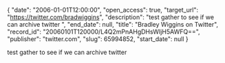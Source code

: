{
  "date": "2006-01-01T12:00:00", 
  "open_access": true, 
  "target_url": "https://twitter.com/bradwiggins", 
  "description": "test gather to see if we can archive twitter ", 
  "end_date": null, 
  "title": "Bradley Wiggins on Twitter", 
  "record_id": "20060101T120000/L4Q2mPnAHgDHsWIjH5AWFQ==", 
  "publisher": "twitter.com", 
  "slug": 65994852, 
  "start_date": null
}

test gather to see if we can archive twitter 